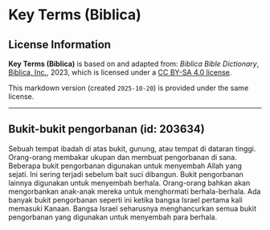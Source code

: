 # Key Terms (Biblica)

## License Information

**Key Terms (Biblica)** is based on and adapted from: _Biblica Bible Dictionary_, [Biblica, Inc.](https://www.biblica.com/), 2023, which is licensed under a [CC BY-SA 4.0 license](https://creativecommons.org/licenses/by-sa/4.0/legalcode.en).

This markdown version (created `2025-10-20`) is provided under the same license.



--------------------------------

## Bukit-bukit pengorbanan (id: 203634)

Sebuah tempat ibadah di atas bukit, gunung, atau tempat di dataran tinggi. Orang\-orang membakar ukupan dan membuat pengorbanan di sana. Beberapa bukit pengorbanan digunakan untuk menyembah Allah yang sejati. Ini sering terjadi sebelum bait suci dibangun. Bukit pengorbanan lainnya digunakan untuk menyembah berhala. Orang\-orang bahkan akan mengorbankan anak\-anak mereka untuk menghormati berhala\-berhala. Ada banyak bukit pengorbanan seperti ini ketika bangsa Israel pertama kali memasuki Kanaan. Bangsa Israel seharusnya menghancurkan semua bukit pengorbanan yang digunakan untuk menyembah para berhala.


